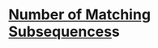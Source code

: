 # [Number of Matching Subsequences](https://leetcode.com/problems/number-of-matching-subsequences/)s